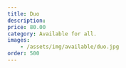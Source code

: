 ```yaml
---
title: Duo
description: 
price: 80.00
category: Available for all.
images: 
    - /assets/img/available/duo.jpg
order: 500
---
```

